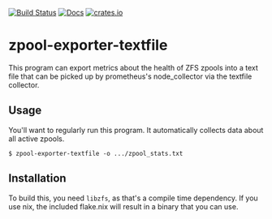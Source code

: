 [![Build Status](https://circleci.com/gh/antifuchs/zpool-exporter-textfile.svg?style=svg)](https://circleci.com/gh/antifuchs/zpool-exporter-textfile) [![Docs](https://docs.rs/zpool-exporter-textfile/badge.svg)](https://docs.rs/zpool-exporter-textfile/) [![crates.io](https://img.shields.io/crates/v/zpool-exporter-textfile.svg)](https://crates.io/crates/zpool-exporter-textfile)

# zpool-exporter-textfile

This program can export metrics about the health of ZFS zpools into a text file that can be picked up by prometheus's node_collector via the textfile collector.

## Usage

You'll want to regularly run this program. It automatically collects data about all active zpools.

```
$ zpool-exporter-textfile -o .../zpool_stats.txt
```

## Installation

To build this, you need `libzfs`, as that's a compile time dependency. If you use nix, the included flake.nix will result in a binary that you can use.
